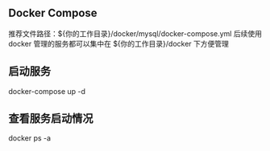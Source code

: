 ## Docker Compose

推荐文件路径：${你的工作目录}/docker/mysql/docker-compose.yml
后续使用 docker 管理的服务都可以集中在 ${你的工作目录}/docker 下方便管理

## 启动服务

docker-compose up -d

## 查看服务启动情况

docker ps -a